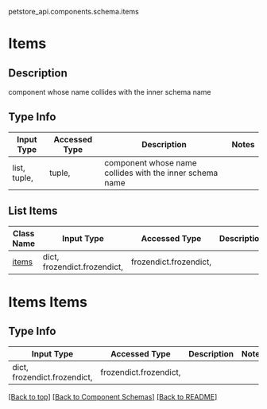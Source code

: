 petstore_api.components.schema.items
# Items
## Description
component whose name collides with the inner schema name

## Type Info
Input Type | Accessed Type | Description | Notes
------------ | ------------- | ------------- | -------------
list, tuple,  | tuple,  | component whose name collides with the inner schema name |

## List Items
Class Name | Input Type | Accessed Type | Description | Notes
------------- | ------------- | ------------- | ------------- | -------------
[items](#items-items) | dict, frozendict.frozendict,  | frozendict.frozendict,  |  |

# Items Items
## Type Info
Input Type | Accessed Type | Description | Notes
------------ | ------------- | ------------- | -------------
dict, frozendict.frozendict,  | frozendict.frozendict,  |  |

[[Back to top]](#top) [[Back to Component Schemas]](../../../README.md#Component-Schemas) [[Back to README]](../../../README.md)
